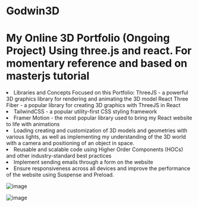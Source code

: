 # Godwin3D


<h1> <b></b>My Online 3D Portfolio (Ongoing Project) Using three.js and react. For momentary reference and based on masterjs tutorial </h1>

<li> Libraries and Concepts Focused on this Portfolio: ThreeJS - a powerful 3D graphics library for rendering and animating the 3D model React Three Fiber - a popular library for creating 3D graphics with ThreeJS in React </li>
<li> TailwindCSS - a popular utility-first CSS styling framework </li>
<li>Framer Motion - the most popular library used to bring my React website to life with animations </li>
<li>Loading creating and customization of 3D models and geometries with various lights, as well as implementing my understanding of the 3D world with a camera and positioning of an object in space. </li>
<li>Reusable and scalable code using Higher Order Components (HOCs) and other industry-standard best practices</li>
<li> Implement sending emails through a form on the website </li>
<li>Ensure responsiveness across all devices and improve the performance of the website using Suspense and Preload.</li>

![image](https://github.com/Goqwin/Godwin3D/assets/115321545/aaecca64-30d7-48c3-98cb-69f6fd1b509a)

![image](https://github.com/Goqwin/Godwin3D/assets/115321545/816f3db3-4106-4c15-aede-9491b4751947)
